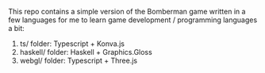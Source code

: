This repo contains a simple version of the Bomberman game written in a few languages for me to learn game development / programming languages  a bit:

1. ts/ folder: Typescript + Konva.js
2. haskell/ folder: Haskell + Graphics.Gloss
3. webgl/ folder: Typescript + Three.js

